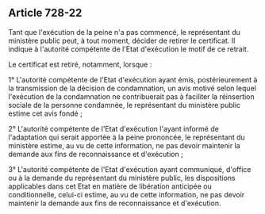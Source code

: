 Article 728-22
----
Tant que l'exécution de la peine n'a pas commencé, le représentant du ministère
public peut, à tout moment, décider de retirer le certificat. Il indique à
l'autorité compétente de l'Etat d'exécution le motif de ce retrait.

Le certificat est retiré, notamment, lorsque :

1° L'autorité compétente de l'Etat d'exécution ayant émis, postérieurement à la
transmission de la décision de condamnation, un avis motivé selon lequel
l'exécution de la condamnation ne contribuerait pas à faciliter la réinsertion
sociale de la personne condamnée, le représentant du ministère public estime cet
avis fondé ;

2° L'autorité compétente de l'Etat d'exécution l'ayant informé de l'adaptation
qui serait apportée à la peine prononcée, le représentant du ministère estime,
au vu de cette information, ne pas devoir maintenir la demande aux fins de
reconnaissance et d'exécution ;

3° L'autorité compétente de l'Etat d'exécution ayant communiqué, d'office ou à
la demande du représentant du ministère public, les dispositions applicables
dans cet Etat en matière de libération anticipée ou conditionnelle, celui-ci
estime, au vu de cette information, ne pas devoir maintenir la demande aux fins
de reconnaissance et d'exécution.
